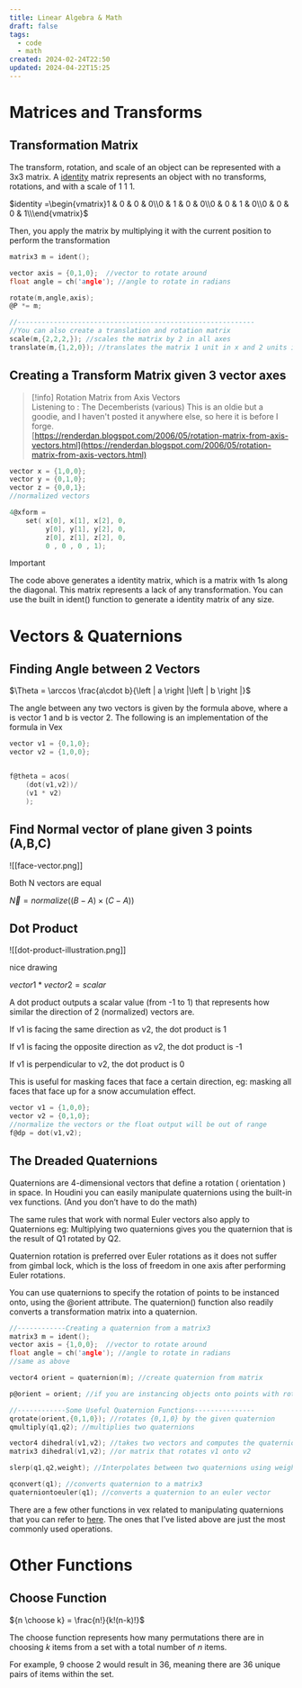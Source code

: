 ```yaml
---
title: Linear Algebra & Math
draft: false
tags:
  - code
  - math
created: 2024-02-24T22:50
updated: 2024-04-22T15:25
---
```

# Matrices and Transforms

## Transformation Matrix

The transform, rotation, and scale of an object can be represented with a 3x3 matrix. A [identity](https://en.wikipedia.org/wiki/Identity_matrix) matrix represents an object with no transforms, rotations, and with a scale of 1 1 1.

$identity =\begin{vmatrix}1 & 0 & 0 & 0\\0 & 1 & 0 & 0\\0 & 0 & 1 & 0\\0 & 0 & 0 & 1\\\end{vmatrix}$

Then, you apply the matrix by multiplying it with the current position to perform the transformation

```c
matrix3 m = ident();

vector axis = {0,1,0};  //vector to rotate around
float angle = ch('angle'); //angle to rotate in radians

rotate(m,angle,axis);
@P *= m; 

//-----------------------------------------------------------
//You can also create a translation and rotation matrix
scale(m,{2,2,2,}); //scales the matrix by 2 in all axes
translate(m,{1,2,0}); //translates the matrix 1 unit in x and 2 units in y
```

## Creating a Transform Matrix given 3 vector axes

> [!info] Rotation Matrix from Axis Vectors  
> Listening to : The Decemberists (various) This is an oldie but a goodie, and I haven't posted it anywhere else, so here it is before I forge.  
> [https://renderdan.blogspot.com/2006/05/rotation-matrix-from-axis-vectors.html](https://renderdan.blogspot.com/2006/05/rotation-matrix-from-axis-vectors.html)  

```c
vector x = {1,0,0};
vector y = {0,1,0};
vector z = {0,0,1};
//normalized vectors

4@xform = 
	set( x[0], x[1], x[2], 0,
	     y[0], y[1], y[2], 0,
	     z[0], z[1], z[2], 0,
	     0 , 0 , 0 , 1);
```

> [!important]  
> The code above generates a identity matrix, which is a matrix with 1s along the diagonal. This matrix represents a lack of any transformation. You can use the built in ident() function to generate a identity matrix of any size.  

# Vectors & Quaternions

## Finding Angle between 2 Vectors

$\Theta = \arccos \frac{a\cdot b}{\left | a \right |\left | b \right |}$

The angle between any two vectors is given by the formula above, where a is vector 1 and b is vector 2. The following is an implementation of the formula in Vex

```c
vector v1 = {0,1,0};
vector v2 = {1,0,0};


f@theta = acos(
    (dot(v1,v2))/ 
    (v1 * v2) 
    );
```

## Find Normal vector of plane given 3 points (A,B,C)

![[face-vector.png]]

Both N vectors are equal

$\vec{N} = normalize( (B-A) \times (C-A) )$

## Dot Product

![[dot-product-illustration.png]]

nice drawing

$vector1 *vector2 = scalar$﻿

A dot product outputs a scalar value (from -1 to 1) that represents how similar the direction of 2 (normalized) vectors are.

If v1 is facing the same direction as v2, the dot product is 1

If v1 is facing the opposite direction as v2, the dot product is -1

If v1 is perpendicular to v2, the dot product is 0

  

This is useful for masking faces that face a certain direction, eg: masking all faces that face up for a snow accumulation effect.

```c
vector v1 = {1,0,0};
vector v2 = {0,1,0};
//normalize the vectors or the float output will be out of range
f@dp = dot(v1,v2);
```

  

  

## The Dreaded Quaternions

Quaternions are 4-dimensional vectors that define a rotation ( orientation ) in space. In Houdini you can easily manipulate quaternions using the built-in vex functions. (And you don’t have to do the math)

The same rules that work with normal Euler vectors also apply to Quaternions eg: Multiplying two quaternions gives you the quaternion that is the result of Q1 rotated by Q2.

Quaternion rotation is preferred over Euler rotations as it does not suffer from gimbal lock, which is the loss of freedom in one axis after performing Euler rotations.

You can use quaternions to specify the rotation of points to be instanced onto, using the @orient attribute. The quaternion() function also readily converts a transformation matrix into a quaternion.

```c
//------------Creating a quaternion from a matrix3
matrix3 m = ident();
vector axis = {1,0,0};  //vector to rotate around
float angle = ch('angle'); //angle to rotate in radians
//same as above

vector4 orient = quaternion(m); //create quaternion from matrix

p@orient = orient; //if you are instancing objects onto points with rotation

//------------Some Useful Quaternion Functions---------------
qrotate(orient,{0,1,0}); //rotates {0,1,0} by the given quaternion
qmultiply(q1,q2); //multiplies two quaternions

vector4 dihedral(v1,v2); //takes two vectors and computes the quaternion 
matrix3 dihedral(v1,v2); //or matrix that rotates v1 onto v2

slerp(q1,q2,weight); //Interpolates between two quaternions using weight attribute

qconvert(q1); //converts quaternion to a matrix3
quaterniontoeuler(q1); //converts a quaternion to an euler vector
```

There are a few other functions in vex related to manipulating quaternions that you can refer to [here](https://www.sidefx.com/docs/houdini/vex/functions/quaternion.html). The ones that I’ve listed above are just the most commonly used operations.

# Other Functions

## Choose Function

${n \choose k} = \frac{n!}{k!(n-k)!}$

The choose function represents how many permutations there are in choosing _k_ items from a set with a total number of _n_ items.

For example, 9 choose 2 would result in 36, meaning there are 36 unique pairs of items within the set.